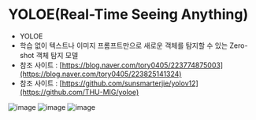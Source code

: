 # YOLOE(Real-Time Seeing Anything)
- YOLOE
- 학습 없이 텍스트나 이미지 프롬프트만으로 새로운 객체를 탐지할 수 있는 Zero-shot 객체 탐지 모델
- 참조 사이트 : [https://blog.naver.com/tory0405/223774875003](https://blog.naver.com/tory0405/223825141324)
- 참조 사이트 : [https://github.com/sunsmarterjie/yolov12](https://github.com/THU-MIG/yoloe)

![image](https://github.com/user-attachments/assets/9ebb4b60-484f-4a6a-8ab0-43196de270d2)
![image](https://github.com/user-attachments/assets/56b7beaf-24ce-4aef-bb4a-77f9cd0633df)
![image](https://github.com/user-attachments/assets/4473e801-e94d-43aa-b839-e14470522223)



